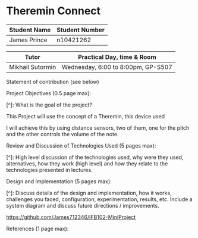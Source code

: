 # Theremin Connect

| Student Name | Student Number |
| ------------ | -------------- |
| James Prince | n10421262      |

| Tutor            | Practical Day, time & Room         |
| ---------------- | ---------------------------------- |
| Mikhail Sutormin | Wednesday, 6:00 to 8:00pm, GP-S507 |



Statement of contribution (see below)



Project Objectives (0.5 page max):

[^]: What is the goal of the project?

This Project will use the concept of a Theremin, this device used 



 I will achieve this by using distance sensors, two of them, one for the pitch and the other controls the volume of the note.

Review and Discussion of Technologies Used (5 pages max):

[^]: High level discussion of the technologies used, why were they used, alternatives, how they work (high level) and how they relate to the technologies presented in lectures.



Design and Implementation (5 pages max):

[^]: Discuss details of the design and implementation, how it works, challenges you faced, configuration, experimentation, results, etc. Include a system diagram and discuss future directions / improvements.

https://github.com/James712346/IFB102-MiniProject


References (1 page max):
